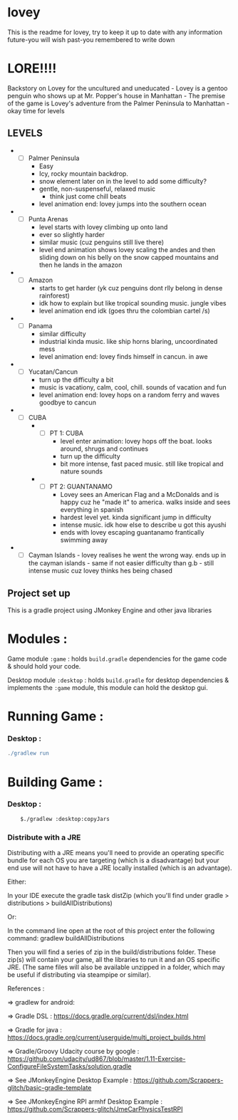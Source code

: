 # lovey

This is the readme for lovey, try to keep it up to date with any information future-you will wish past-you
remembered to write down

# LORE!!!!

Backstory on Lovey for the uncultured and uneducated
    - Lovey is a gentoo penguin who shows up at Mr. Popper's house in Manhattan
    - The premise of the game is Lovey's adventure from the Palmer Peninsula to Manhattan
    - okay time for levels

## LEVELS
* - [ ] Palmer Peninsula
    - Easy
    - Icy, rocky mountain backdrop.
    - snow element later on in the level to add some difficulty?
    - gentle, non-suspenseful, relaxed music
        - think just come chill beats
    - level animation end: lovey jumps into the southern ocean
* - [ ] Punta Arenas
    - level starts with lovey climbing up onto land
    - ever so slightly harder
    - similar music (cuz penguins still live there)
    - level end animation shows lovey scaling the andes and then sliding down on his belly on the snow capped mountains and then he lands in the amazon
* - [ ] Amazon
    - starts to get harder (yk cuz penguins dont rlly belong in dense rainforest)
    - idk how to explain but like tropical sounding music. jungle vibes
    - level animation end idk (goes thru the colombian cartel /s)
* - [ ] Panama
    - similar difficulty
    - industrial kinda music. like ship horns blaring, uncoordinated mess
    - level animation end: lovey finds himself in cancun. in awe
* - [ ] Yucatan/Cancun
    - turn up the difficulty a bit
    - music is vacationy, calm, cool, chill. sounds of vacation and fun
    - level animation end: lovey hops on a random ferry and waves goodbye to cancun
* - [ ] CUBA
    - - [ ] PT 1: CUBA
        - level enter animation: lovey hops off the boat. looks around, shrugs and continues
        - turn up the difficulty 
        - bit more intense, fast paced music. still like tropical and nature sounds
    - - [ ] PT 2: GUANTANAMO
        - Lovey sees an American Flag and a McDonalds and is happy cuz he "made it" to america. walks inside and sees everything in spanish
        - hardest level yet. kinda significant jump in difficulty
        - intense music. idk how else to describe u got this ayushi
        - ends with lovey escaping guantanamo frantically swimming away
* - [ ] Cayman Islands
        - lovey realises he went the wrong way. ends up in the cayman islands 
        - same if not easier difficulty than g.b
        - still intense music cuz lovey thinks hes being chased

## Project set up
This is a gradle project using JMonkey Engine and other java libraries

# Modules : 

Game module `:game` : holds `build.gradle` dependencies for the game code & should hold your code.

Desktop module `:desktop` : holds `build.gradle` for desktop dependencies & implements the `:game` module, this module can hold the desktop gui.


# Running Game : 

### Desktop : 

```gradle
./gradlew run
```


# Building Game :

### Desktop :

```bash
    $./gradlew :desktop:copyJars
```

### Distribute with a JRE

Distributing with a JRE means you'll need to provide an operating specific bundle for each OS you are
targeting (which is a disadvantage) but your end use will not have to have a JRE locally installed
(which is an advantage).

Either:

In your IDE execute the gradle task distZip (which you'll find under gradle > distributions > buildAllDistributions)

Or:

In the command line open at the root of this project enter the following command: gradlew buildAllDistributions

Then you will find a series of zip in the build/distributions folder. These zip(s) will contain your game, all the libraries to run it and an
OS specific JRE. (The same files will also be available unzipped in a folder, which may be useful if distributing via steampipe or similar).


References : 

=> gradlew for android:

=> Gradle DSL : https://docs.gradle.org/current/dsl/index.html

=> Gradle for java : https://docs.gradle.org/current/userguide/multi_project_builds.html

=> Gradle/Groovy Udacity course by google : https://github.com/udacity/ud867/blob/master/1.11-Exercise-ConfigureFileSystemTasks/solution.gradle


=> See JMonkeyEngine Desktop Example : https://github.com/Scrappers-glitch/basic-gradle-template

=> See JMonkeyEngine RPI armhf Desktop Example : https://github.com/Scrappers-glitch/JmeCarPhysicsTestRPI
